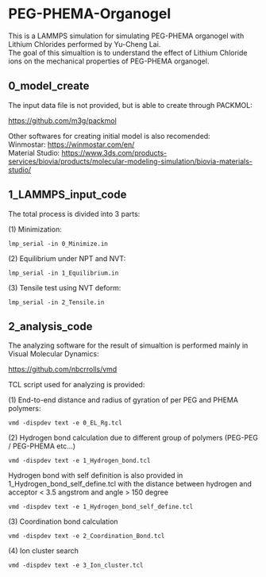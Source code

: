 # PEG-PHEMA-Organogel
This is a LAMMPS simulation for simulating PEG-PHEMA organogel with Lithium Chlorides performed by Yu-Cheng Lai.  
The goal of this simualtion is to understand the effect of Lithium Chloride ions on the mechanical properties of PEG-PHEMA organogel.

## **0_model_create**

The input data file is not provided, but is able to create through PACKMOL:

https://github.com/m3g/packmol

Other softwares for creating initial model is also recomended:  
Winmostar: https://winmostar.com/en/  
Material Studio: https://www.3ds.com/products-services/biovia/products/molecular-modeling-simulation/biovia-materials-studio/



## **1_LAMMPS_input_code**


The total process is divided into 3 parts:

(1) Minimization:

```
lmp_serial -in 0_Minimize.in
```

(2) Equilibrium under NPT and NVT:
```
lmp_serial -in 1_Equilibrium.in
```
(3) Tensile test using NVT deform:
```
lmp_serial -in 2_Tensile.in
```


## **2_analysis_code**

The analyzing software for the result of simualtion is performed mainly in Visual Molecular Dynamics:

https://github.com/nbcrrolls/vmd  

TCL script used for analyzing is provided:

(1) End-to-end distance and radius of gyration of per PEG and PHEMA polymers:
```
vmd -dispdev text -e 0_EL_Rg.tcl
```

(2) Hydrogen bond calculation due to different group of polymers (PEG-PEG / PEG-PHEMA etc...)
```
vmd -dispdev text -e 1_Hydrogen_bond.tcl
```
Hydrogen bond with self definition is also provided in 1_Hydrogen_bond_self_define.tcl
with the distance between hydrogen and acceptor < 3.5 angstrom
and angle > 150 degree
```
vmd -dispdev text -e 1_Hydrogen_bond_self_define.tcl
```
(3) Coordination bond calculation
```
vmd -dispdev text -e 2_Coordination_Bond.tcl
```
(4) Ion cluster search
```
vmd -dispdev text -e 3_Ion_cluster.tcl
```


